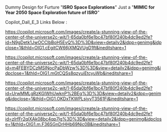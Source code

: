 Dummy Design for Furture "**ISRO Space Explorations**" Just a "**MIMIC for Year 2050 Space Exploration future of ISRO**"

Copilot_Dall_E_3 Links Below :

https://copilot.microsoft.com/images/create/a-stunning-view-of-the-center-of-the-universe2c-wit/1-65da0bf6e1bc47bf80f240b4dc9ed2fe?id=N9gDetk1JwOCClbBoH5EvQ%3D%3D&view=detailv2&idpp=genimg&idpclose=1&thId=OIG1.cEgitCW66jXMQVUgD1ft&ineditshare=1


https://copilot.microsoft.com/images/create/a-stunning-view-of-the-center-of-the-universe2c-wit/1-65da0bf6e1bc47bf80f240b4dc9ed2fe?id=m4FEBYDCzMSINocPaDbWzw%3D%3D&view=detailv2&idpp=genimg&idpclose=1&thId=OIG1.mGtCQSs8qzyuiEtcyuWb&ineditshare=1

https://copilot.microsoft.com/images/create/a-stunning-view-of-the-center-of-the-universe2c-wit/1-65da0bf6e1bc47bf80f240b4dc9ed2fe?id=UrwMMLgRzKGIWhUwknP%2BEg%3D%3D&view=detailv2&idpp=genimg&idpclose=1&thId=OIG1.OKDxTKWPLsjyvT3561Fj&ineditshare=1

https://copilot.microsoft.com/images/create/a-stunning-view-of-the-center-of-the-universe2c-wit/1-65da0bf6e1bc47bf80f240b4dc9ed2fe?id=zIrfFr2qlXAk08bc4qp7lg%3D%3D&view=detailv2&idpp=genimg&idpclose=1&thId=OIG1.m.F36SGnDrHHb69Nic0B&ineditshare=1


